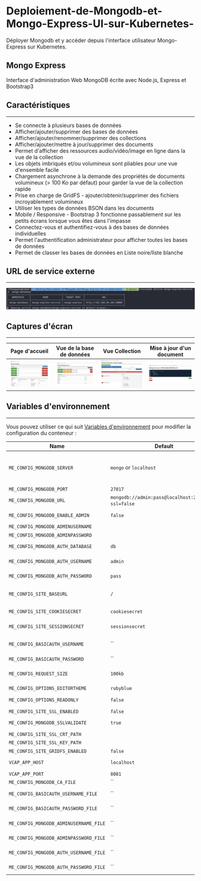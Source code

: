 # Deploiement-de-Mongodb-et-Mongo-Express-UI-sur-Kubernetes-
Déployer Mongodb et y accéder depuis l'interface utilisateur Mongo-Express sur Kubernetes. 

## Mongo Express
Interface d'administration Web MongoDB écrite avec Node.js, Express et Bootstrap3 


## Caractéristiques
--------

* Se connecte à plusieurs bases de données 
* Afficher/ajouter/supprimer des bases de données
* Afficher/ajouter/renommer/supprimer des collections
* Afficher/ajouter/mettre à jour/supprimer des documents
* Permet d'afficher des ressources audio/vidéo/image en ligne dans la vue de la collection
* Les objets imbriqués et/ou volumineux sont pliables pour une vue d'ensemble facile
* Chargement asynchrone à la demande des propriétés de documents volumineux (> 100 Ko par défaut) pour garder la vue de la collection rapide 
* Prise en charge de GridFS - ajouter/obtenir/supprimer des fichiers incroyablement volumineux 
* Utiliser les types de données BSON dans les documents 
* Mobile / Responsive - Bootstrap 3 fonctionne passablement sur les petits écrans lorsque vous êtes dans l'impasse 
* Connectez-vous et authentifiez-vous à des bases de données individuelles
* Permet l'authentification administrateur pour afficher toutes les bases de données 
* Permet de classer les bases de données en Liste noire/liste blanche

## URL de service externe 
----------
<img src="Screenshots/external-service-url.png" title="External Service URL from Minikube">

## Captures d'écran
-----------
Page d'accueil | Vue de la base de données | Vue Collection | Mise à jour d'un document
--- | --- | --- | ---
<img src="Screenshots/mongo-express-home-page.png" title="Home Page showing databases"> | <img src="Screenshots/mongodb-collections.png" title="Viewing collections in a database" /> | <img src="Screenshots/mongodb-collection-view.png" title="Viewing documents in a collection" /> | <img src="Screenshots/Editing%20the%20documents.png" title="Editing a document" />

## Variables d'environnement
-----------
Vous pouvez utiliser ce qui suit [Variables d'environnement](https://docs.docker.com/reference/run/#env-environment-variables) pour modifier la configuration du conteneur : 

|Name                              | Default         | Description|
|----------------------------------|-----------------|------------|
|`ME_CONFIG_MONGODB_SERVER`        |`mongo` or `localhost`| MongoDB host name or IP address. The default is `localhost` in the config file <br/> and `mongo` in the docker image. If it is a replica set, use a comma delimited list of the host names.|
|`ME_CONFIG_MONGODB_PORT`          | `27017`         | MongoDB port.|
|`ME_CONFIG_MONGODB_URL`           | `mongodb://admin:pass@localhost:27017/db?ssl=false`||
|`ME_CONFIG_MONGODB_ENABLE_ADMIN`  | `false`         | Enable administrator access. Send strings: `"true"` or `"false"`.|
|`ME_CONFIG_MONGODB_ADMINUSERNAME` | ` `             | Administrator username.|
|`ME_CONFIG_MONGODB_ADMINPASSWORD` | ` `             | Administrator password.|
|`ME_CONFIG_MONGODB_AUTH_DATABASE` | `db`            | Database name (only needed if `ENABLE_ADMIN` is `"false"`).|
|`ME_CONFIG_MONGODB_AUTH_USERNAME` | `admin`         | Database username (only needed if `ENABLE_ADMIN` is `"false"`).|
|`ME_CONFIG_MONGODB_AUTH_PASSWORD` | `pass`          | Database password (only needed if `ENABLE_ADMIN` is `"false"`).|
|`ME_CONFIG_SITE_BASEURL`          | `/`             | Set the express baseUrl to ease mounting at a subdirectory. Remember to include a leading and trailing slash.|
|`ME_CONFIG_SITE_COOKIESECRET`     | `cookiesecret`  | String used by [cookie-parser middleware](https://www.npmjs.com/package) to sign cookies.|
|`ME_CONFIG_SITE_SESSIONSECRET`    | `sessionsecret` | String used to sign the session ID cookie by [express-session middleware](https://www.npmjs.com/package/express-session).|
|`ME_CONFIG_BASICAUTH_USERNAME`    | ``              | mongo-express web login name. Sending an empty string will disable basic authentication.|
|`ME_CONFIG_BASICAUTH_PASSWORD`    | ``              | mongo-express web login password.|
|`ME_CONFIG_REQUEST_SIZE`          | `100kb`         | Used to configure maximum mongo update payload size. CRUD operations above this size|will fail due to restrictions in [body-parser](https://www.npmjs.com/package/body-parser).|
|`ME_CONFIG_OPTIONS_EDITORTHEME`   | `rubyblue`      | Web editor color theme, [more here](http://codemirror.net/demo/theme.html).|
|`ME_CONFIG_OPTIONS_READONLY`      | `false`         | if readOnly is true, components of writing are not visible.|
|`ME_CONFIG_SITE_SSL_ENABLED`      | `false`         | Enable SSL.|
|`ME_CONFIG_MONGODB_SSLVALIDATE`   | `true`          | Validate mongod server certificate against CA|
|`ME_CONFIG_SITE_SSL_CRT_PATH`     | ` `             | SSL certificate file.|
|`ME_CONFIG_SITE_SSL_KEY_PATH`     | ` `             | SSL key file.|
|`ME_CONFIG_SITE_GRIDFS_ENABLED`   | `false`         | Enable gridFS to manage uploaded files.|
|`VCAP_APP_HOST`                   | `localhost`     | address that mongo-express will listen on for incoming connections.|
|`VCAP_APP_PORT`                   | `8081`          | port that mongo-express will run on.|
|`ME_CONFIG_MONGODB_CA_FILE`       | ``              | CA certificate File|
|`ME_CONFIG_BASICAUTH_USERNAME_FILE`     | ``        | File version of ME_CONFIG_BASICAUTH_USERNAME|
|`ME_CONFIG_BASICAUTH_PASSWORD_FILE`     | ``        | File version of ME_CONFIG_BASICAUTH_PASSWORD|
|`ME_CONFIG_MONGODB_ADMINUSERNAME_FILE`  | ``        | File version of ME_CONFIG_MONGODB_ADMINUSERNAME|
|`ME_CONFIG_MONGODB_ADMINPASSWORD_FILE`  | ``        | File version of ME_CONFIG_MONGODB_ADMINPASSWORD|
|`ME_CONFIG_MONGODB_AUTH_USERNAME_FILE`  | ``        | File version of ME_CONFIG_MONGODB_AUTH_USERNAME|
|`ME_CONFIG_MONGODB_AUTH_PASSWORD_FILE`  | ``        | File version of ME_CONFIG_MONGODB_AUTH_PASSWORD|
